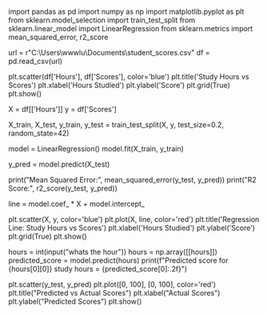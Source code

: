 
import pandas as pd
import numpy as np
import matplotlib.pyplot as plt
from sklearn.model_selection import train_test_split
from sklearn.linear_model import LinearRegression
from sklearn.metrics import mean_squared_error, r2_score

url = r"C:\Users\wwwlu\Documents\student_scores.csv"
df = pd.read_csv(url)


plt.scatter(df['Hours'], df['Scores'], color='blue')
plt.title('Study Hours vs Scores')
plt.xlabel('Hours Studied')
plt.ylabel('Score')
plt.grid(True)
plt.show()


X = df[['Hours']]
y = df['Scores']


X_train, X_test, y_train, y_test = train_test_split(X, y, test_size=0.2, random_state=42)


model = LinearRegression()
model.fit(X_train, y_train)


y_pred = model.predict(X_test)


print("Mean Squared Error:", mean_squared_error(y_test, y_pred))
print("R2 Score:", r2_score(y_test, y_pred))


line = model.coef_ * X + model.intercept_

plt.scatter(X, y, color='blue')
plt.plot(X, line, color='red')
plt.title('Regression Line: Study Hours vs Scores')
plt.xlabel('Hours Studied')
plt.ylabel('Score')
plt.grid(True)
plt.show()


hours = int(input("whats the hour"))
hours = np.array([[hours]])
predicted_score = model.predict(hours)
print(f"Predicted score for {hours[0][0]} study hours = {predicted_score[0]:.2f}")


plt.scatter(y_test, y_pred)
plt.plot([0, 100], [0, 100], color='red')
plt.title("Predicted vs Actual Scores")
plt.xlabel("Actual Scores")
plt.ylabel("Predicted Scores")
plt.show()
